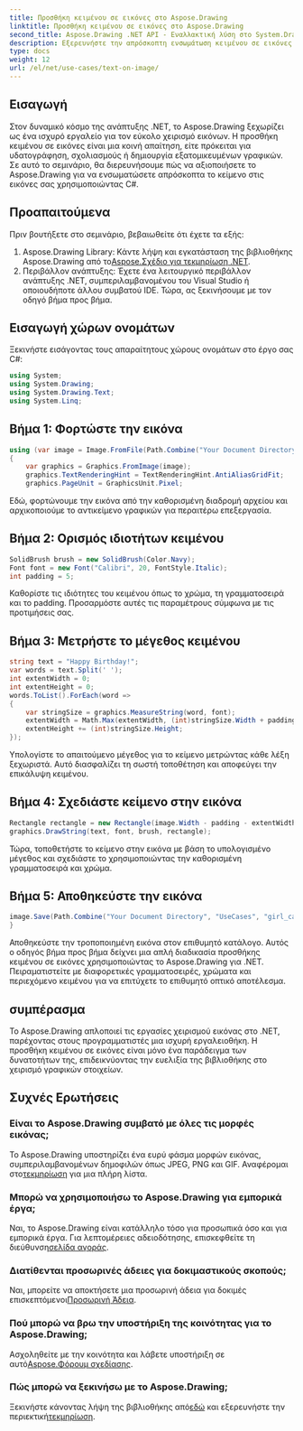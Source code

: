 ```yaml
---
title: Προσθήκη κειμένου σε εικόνες στο Aspose.Drawing
linktitle: Προσθήκη κειμένου σε εικόνες στο Aspose.Drawing
second_title: Aspose.Drawing .NET API - Εναλλακτική λύση στο System.Drawing.Common
description: Εξερευνήστε την απρόσκοπτη ενσωμάτωση κειμένου σε εικόνες με το Aspose.Drawing για .NET. Ακολουθήστε τον βήμα προς βήμα οδηγό μας για αβίαστο χειρισμό εικόνας. Κατεβάστε τώρα!
type: docs
weight: 12
url: /el/net/use-cases/text-on-image/
---
```

## Εισαγωγή
Στον δυναμικό κόσμο της ανάπτυξης .NET, το Aspose.Drawing ξεχωρίζει ως ένα ισχυρό εργαλείο για τον εύκολο χειρισμό εικόνων. Η προσθήκη κειμένου σε εικόνες είναι μια κοινή απαίτηση, είτε πρόκειται για υδατογράφηση, σχολιασμούς ή δημιουργία εξατομικευμένων γραφικών. Σε αυτό το σεμινάριο, θα διερευνήσουμε πώς να αξιοποιήσετε το Aspose.Drawing για να ενσωματώσετε απρόσκοπτα το κείμενο στις εικόνες σας χρησιμοποιώντας C#.
## Προαπαιτούμενα
Πριν βουτήξετε στο σεμινάριο, βεβαιωθείτε ότι έχετε τα εξής:
1.  Aspose.Drawing Library: Κάντε λήψη και εγκατάσταση της βιβλιοθήκης Aspose.Drawing από το[Aspose.Σχέδιο για τεκμηρίωση .NET](https://reference.aspose.com/drawing/net/).
2. Περιβάλλον ανάπτυξης: Έχετε ένα λειτουργικό περιβάλλον ανάπτυξης .NET, συμπεριλαμβανομένου του Visual Studio ή οποιουδήποτε άλλου συμβατού IDE.
Τώρα, ας ξεκινήσουμε με τον οδηγό βήμα προς βήμα.
## Εισαγωγή χώρων ονομάτων
Ξεκινήστε εισάγοντας τους απαραίτητους χώρους ονομάτων στο έργο σας C#:
```csharp
using System;
using System.Drawing;
using System.Drawing.Text;
using System.Linq;
```
## Βήμα 1: Φορτώστε την εικόνα
```csharp
using (var image = Image.FromFile(Path.Combine("Your Document Directory", "UseCases", "girl.jpg")))
{
    var graphics = Graphics.FromImage(image);
    graphics.TextRenderingHint = TextRenderingHint.AntiAliasGridFit;
    graphics.PageUnit = GraphicsUnit.Pixel;
```
Εδώ, φορτώνουμε την εικόνα από την καθορισμένη διαδρομή αρχείου και αρχικοποιούμε το αντικείμενο γραφικών για περαιτέρω επεξεργασία.
## Βήμα 2: Ορισμός ιδιοτήτων κειμένου
```csharp
SolidBrush brush = new SolidBrush(Color.Navy);
Font font = new Font("Calibri", 20, FontStyle.Italic);
int padding = 5;
```
Καθορίστε τις ιδιότητες του κειμένου όπως το χρώμα, τη γραμματοσειρά και το padding. Προσαρμόστε αυτές τις παραμέτρους σύμφωνα με τις προτιμήσεις σας.
## Βήμα 3: Μετρήστε το μέγεθος κειμένου
```csharp
string text = "Happy Birthday!";
var words = text.Split(' ');
int extentWidth = 0;
int extentHeight = 0;
words.ToList().ForEach(word =>
{
    var stringSize = graphics.MeasureString(word, font);
    extentWidth = Math.Max(extentWidth, (int)stringSize.Width + padding);
    extentHeight += (int)stringSize.Height;
});
```
Υπολογίστε το απαιτούμενο μέγεθος για το κείμενο μετρώντας κάθε λέξη ξεχωριστά. Αυτό διασφαλίζει τη σωστή τοποθέτηση και αποφεύγει την επικάλυψη κειμένου.
## Βήμα 4: Σχεδιάστε κείμενο στην εικόνα
```csharp
Rectangle rectangle = new Rectangle(image.Width - padding - extentWidth, image.Height - padding - extentHeight, extentWidth, extentHeight);
graphics.DrawString(text, font, brush, rectangle);
```
Τώρα, τοποθετήστε το κείμενο στην εικόνα με βάση το υπολογισμένο μέγεθος και σχεδιάστε το χρησιμοποιώντας την καθορισμένη γραμματοσειρά και χρώμα.
## Βήμα 5: Αποθηκεύστε την εικόνα
```csharp
image.Save(Path.Combine("Your Document Directory", "UseCases", "girl_card_out.jpg"));
}
```
Αποθηκεύστε την τροποποιημένη εικόνα στον επιθυμητό κατάλογο.
Αυτός ο οδηγός βήμα προς βήμα δείχνει μια απλή διαδικασία προσθήκης κειμένου σε εικόνες χρησιμοποιώντας το Aspose.Drawing για .NET. Πειραματιστείτε με διαφορετικές γραμματοσειρές, χρώματα και περιεχόμενο κειμένου για να επιτύχετε το επιθυμητό οπτικό αποτέλεσμα.
## συμπέρασμα
Το Aspose.Drawing απλοποιεί τις εργασίες χειρισμού εικόνας στο .NET, παρέχοντας στους προγραμματιστές μια ισχυρή εργαλειοθήκη. Η προσθήκη κειμένου σε εικόνες είναι μόνο ένα παράδειγμα των δυνατοτήτων της, επιδεικνύοντας την ευελιξία της βιβλιοθήκης στο χειρισμό γραφικών στοιχείων.
## Συχνές Ερωτήσεις
### Είναι το Aspose.Drawing συμβατό με όλες τις μορφές εικόνας;
 Το Aspose.Drawing υποστηρίζει ένα ευρύ φάσμα μορφών εικόνας, συμπεριλαμβανομένων δημοφιλών όπως JPEG, PNG και GIF. Αναφέρομαι στο[τεκμηρίωση](https://reference.aspose.com/drawing/net/) για μια πλήρη λίστα.
### Μπορώ να χρησιμοποιήσω το Aspose.Drawing για εμπορικά έργα;
Ναι, το Aspose.Drawing είναι κατάλληλο τόσο για προσωπικά όσο και για εμπορικά έργα. Για λεπτομέρειες αδειοδότησης, επισκεφθείτε τη διεύθυνση[σελίδα αγοράς](https://purchase.aspose.com/buy).
### Διατίθενται προσωρινές άδειες για δοκιμαστικούς σκοπούς;
 Ναι, μπορείτε να αποκτήσετε μια προσωρινή άδεια για δοκιμές επισκεπτόμενοι[Προσωρινή Άδεια](https://purchase.aspose.com/temporary-license/).
### Πού μπορώ να βρω την υποστήριξη της κοινότητας για το Aspose.Drawing;
 Ασχοληθείτε με την κοινότητα και λάβετε υποστήριξη σε αυτό[Aspose.Φόρουμ σχεδίασης](https://forum.aspose.com/c/diagram/17).
### Πώς μπορώ να ξεκινήσω με το Aspose.Drawing;
 Ξεκινήστε κάνοντας λήψη της βιβλιοθήκης από[εδώ](https://releases.aspose.com/drawing/net/) και εξερευνήστε την περιεκτική[τεκμηρίωση](https://reference.aspose.com/drawing/net/).